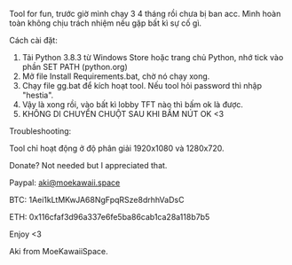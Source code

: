 Tool for fun, trước giờ mình chạy 3 4 tháng rồi chưa bị ban acc. Mình hoàn toàn không chịu trách nhiệm nếu gặp bất kì sự cố gì.

Cách cài đặt:

1. Tải Python 3.8.3 từ Windows Store hoặc trang chủ Python, nhớ tick vào phần SET PATH (python.org)
2. Mở file Install Requirements.bat, chờ nó chạy xong.
3. Chạy file gg.bat để kích hoạt tool. Nếu tool hỏi password thì nhập "hestia".
4. Vậy là xong rồi, vào bất kì lobby TFT nào thì bấm ok là được.
5. KHÔNG DI CHUYỂN CHUỘT SAU KHI BẤM NÚT OK <3

Troubleshooting:

Tool chỉ hoạt động ở độ phân giải 1920x1080 và 1280x720.

Donate? Not needed but I appreciated that.

Paypal: aki@moekawaii.space

BTC: 1Aei1kLtMKwJA68NgFpqRSze8drhhVaDsC

ETH: 0x116cfaf3d96a337e6fe5ba86cab1ca28a118b7b5

Enjoy <3

Aki from MoeKawaiiSpace.
